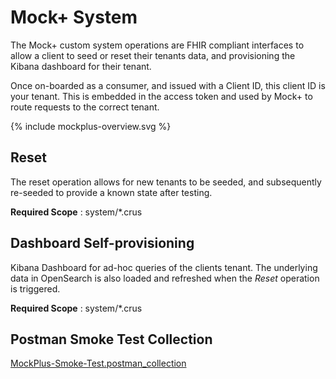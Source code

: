 # Mock+ System

The Mock+ custom system operations are FHIR compliant interfaces to allow a client to seed or reset their tenants data, and provisioning the Kibana dashboard for their tenant.

Once on-boarded as a consumer, and issued with a Client ID, this client ID is your tenant. This is embedded in the access token and used by Mock+ to route requests to the correct tenant.

<div width="70%">
<!-- Generated from `input/images-source/mockplus-overview.plantuml` -->
{% include mockplus-overview.svg %}
</div>

## Reset

The reset operation allows for new tenants to be seeded, and subsequently re-seeded to provide a known state after testing.

**Required Scope** : system/*.crus

## Dashboard Self-provisioning

Kibana Dashboard for ad-hoc queries of the clients tenant. The underlying data in OpenSearch is also loaded and refreshed when the _Reset_ operation is triggered.

**Required Scope** : system/*.crus

## Postman Smoke Test Collection

[MockPlus-Smoke-Test.postman_collection](MockPlus-Smoke-Test.postman_collection)
